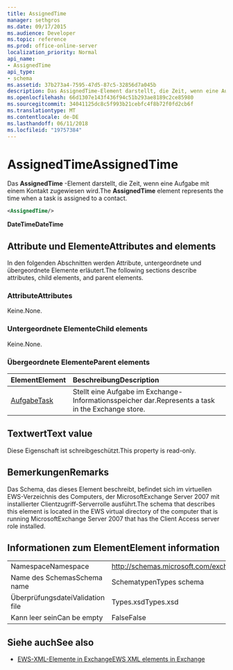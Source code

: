 ```yaml
---
title: AssignedTime
manager: sethgros
ms.date: 09/17/2015
ms.audience: Developer
ms.topic: reference
ms.prod: office-online-server
localization_priority: Normal
api_name:
- AssignedTime
api_type:
- schema
ms.assetid: 37b273a4-7595-47d5-87c5-32856d7a045b
description: Das AssignedTime-Element darstellt, die Zeit, wenn eine Aufgabe mit einem Kontakt zugewiesen wird.
ms.openlocfilehash: 66d1307e143f436f94c51b293ae8189c2ce85980
ms.sourcegitcommit: 34041125dc8c5f993b21cebfc4f8b72f0fd2cb6f
ms.translationtype: MT
ms.contentlocale: de-DE
ms.lasthandoff: 06/11/2018
ms.locfileid: "19757384"
---
```

# <a name="assignedtime"></a><span data-ttu-id="becc5-103">AssignedTime</span><span class="sxs-lookup"><span data-stu-id="becc5-103">AssignedTime</span></span>

<span data-ttu-id="becc5-104">Das **AssignedTime** -Element darstellt, die Zeit, wenn eine Aufgabe mit einem Kontakt zugewiesen wird.</span><span class="sxs-lookup"><span data-stu-id="becc5-104">The **AssignedTime** element represents the time when a task is assigned to a contact.</span></span> 
  
```xml
<AssignedTime/>
```

 <span data-ttu-id="becc5-105">**DateTime**</span><span class="sxs-lookup"><span data-stu-id="becc5-105">**DateTime**</span></span>
## <a name="attributes-and-elements"></a><span data-ttu-id="becc5-106">Attribute und Elemente</span><span class="sxs-lookup"><span data-stu-id="becc5-106">Attributes and elements</span></span>

<span data-ttu-id="becc5-107">In den folgenden Abschnitten werden Attribute, untergeordnete und übergeordnete Elemente erläutert.</span><span class="sxs-lookup"><span data-stu-id="becc5-107">The following sections describe attributes, child elements, and parent elements.</span></span>
  
### <a name="attributes"></a><span data-ttu-id="becc5-108">Attribute</span><span class="sxs-lookup"><span data-stu-id="becc5-108">Attributes</span></span>

<span data-ttu-id="becc5-109">Keine.</span><span class="sxs-lookup"><span data-stu-id="becc5-109">None.</span></span>
  
### <a name="child-elements"></a><span data-ttu-id="becc5-110">Untergeordnete Elemente</span><span class="sxs-lookup"><span data-stu-id="becc5-110">Child elements</span></span>

<span data-ttu-id="becc5-111">Keine.</span><span class="sxs-lookup"><span data-stu-id="becc5-111">None.</span></span>
  
### <a name="parent-elements"></a><span data-ttu-id="becc5-112">Übergeordnete Elemente</span><span class="sxs-lookup"><span data-stu-id="becc5-112">Parent elements</span></span>

|<span data-ttu-id="becc5-113">**Element**</span><span class="sxs-lookup"><span data-stu-id="becc5-113">**Element**</span></span>|<span data-ttu-id="becc5-114">**Beschreibung**</span><span class="sxs-lookup"><span data-stu-id="becc5-114">**Description**</span></span>|
|:-----|:-----|
|[<span data-ttu-id="becc5-115">Aufgabe</span><span class="sxs-lookup"><span data-stu-id="becc5-115">Task</span></span>](task.md) <br/> |<span data-ttu-id="becc5-116">Stellt eine Aufgabe im Exchange-Informationsspeicher dar.</span><span class="sxs-lookup"><span data-stu-id="becc5-116">Represents a task in the Exchange store.</span></span>  <br/> |
   
## <a name="text-value"></a><span data-ttu-id="becc5-117">Textwert</span><span class="sxs-lookup"><span data-stu-id="becc5-117">Text value</span></span>

<span data-ttu-id="becc5-118">Diese Eigenschaft ist schreibgeschützt.</span><span class="sxs-lookup"><span data-stu-id="becc5-118">This property is read-only.</span></span>
  
## <a name="remarks"></a><span data-ttu-id="becc5-119">Bemerkungen</span><span class="sxs-lookup"><span data-stu-id="becc5-119">Remarks</span></span>

<span data-ttu-id="becc5-120">Das Schema, das dieses Element beschreibt, befindet sich im virtuellen EWS-Verzeichnis des Computers, der MicrosoftExchange Server 2007 mit installierter Clientzugriff-Serverrolle ausführt.</span><span class="sxs-lookup"><span data-stu-id="becc5-120">The schema that describes this element is located in the EWS virtual directory of the computer that is running MicrosoftExchange Server 2007 that has the Client Access server role installed.</span></span>
  
## <a name="element-information"></a><span data-ttu-id="becc5-121">Informationen zum Element</span><span class="sxs-lookup"><span data-stu-id="becc5-121">Element information</span></span>

|||
|:-----|:-----|
|<span data-ttu-id="becc5-122">Namespace</span><span class="sxs-lookup"><span data-stu-id="becc5-122">Namespace</span></span>  <br/> |http://schemas.microsoft.com/exchange/services/2006/types  <br/> |
|<span data-ttu-id="becc5-123">Name des Schemas</span><span class="sxs-lookup"><span data-stu-id="becc5-123">Schema name</span></span>  <br/> |<span data-ttu-id="becc5-124">Schematypen</span><span class="sxs-lookup"><span data-stu-id="becc5-124">Types schema</span></span>  <br/> |
|<span data-ttu-id="becc5-125">Überprüfungsdatei</span><span class="sxs-lookup"><span data-stu-id="becc5-125">Validation file</span></span>  <br/> |<span data-ttu-id="becc5-126">Types.xsd</span><span class="sxs-lookup"><span data-stu-id="becc5-126">Types.xsd</span></span>  <br/> |
|<span data-ttu-id="becc5-127">Kann leer sein</span><span class="sxs-lookup"><span data-stu-id="becc5-127">Can be empty</span></span>  <br/> |<span data-ttu-id="becc5-128">False</span><span class="sxs-lookup"><span data-stu-id="becc5-128">False</span></span>  <br/> |
   
## <a name="see-also"></a><span data-ttu-id="becc5-129">Siehe auch</span><span class="sxs-lookup"><span data-stu-id="becc5-129">See also</span></span>

- [<span data-ttu-id="becc5-130">EWS-XML-Elemente in Exchange</span><span class="sxs-lookup"><span data-stu-id="becc5-130">EWS XML elements in Exchange</span></span>](ews-xml-elements-in-exchange.md)

